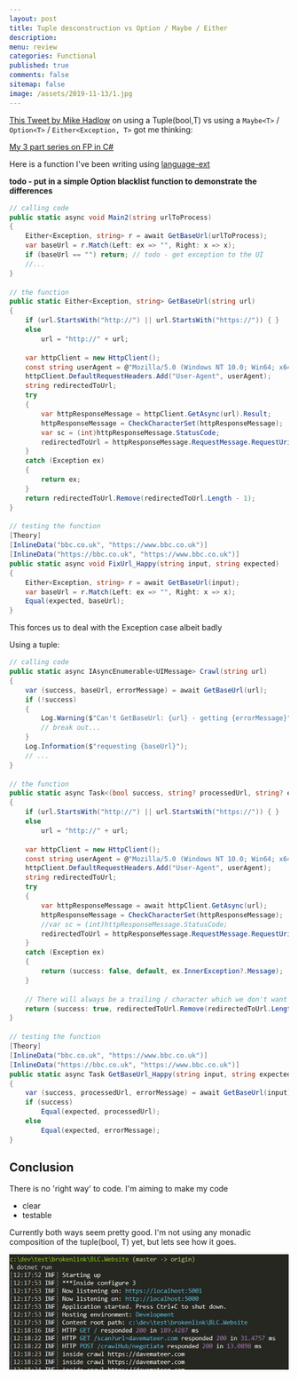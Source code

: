 ```yaml
---
layout: post
title: Tuple desconstruction vs Option / Maybe / Either 
description: 
menu: review
categories: Functional 
published: true 
comments: false     
sitemap: false
image: /assets/2019-11-13/1.jpg
---
```


[This Tweet by Mike Hadlow](https://twitter.com/mikehadlow/status/1194570824176545792) on using a Tuple(bool,T) vs using a `Maybe<T>` / `Option<T>` / `Either<Exception, T>` got me thinking:

[My 3 part series on FP in C#](/2019/03/12/Functional-Programming-in-C-Sharp-Expressions-Options-Either)

Here is a function I've been writing using [language-ext](https://github.com/louthy/language-ext)

**todo - put in a simple Option<string> blacklist function to demonstrate the differences**

```cs
// calling code
public static async void Main2(string urlToProcess)
{
    Either<Exception, string> r = await GetBaseUrl(urlToProcess);
    var baseUrl = r.Match(Left: ex => "", Right: x => x);
    if (baseUrl == "") return; // todo - get exception to the UI
    //...
}

// the function
public static Either<Exception, string> GetBaseUrl(string url)
{
    if (url.StartsWith("http://") || url.StartsWith("https://")) { }
    else
        url = "http://" + url;

    var httpClient = new HttpClient();
    const string userAgent = @"Mozilla/5.0 (Windows NT 10.0; Win64; x64) AppleWebKit/537.36 (KHTML, like Gecko) Chrome/72.0.3626.119 Safari/537.36";
    httpClient.DefaultRequestHeaders.Add("User-Agent", userAgent);
    string redirectedToUrl;
    try
    {
        var httpResponseMessage = httpClient.GetAsync(url).Result;
        httpResponseMessage = CheckCharacterSet(httpResponseMessage);
        var sc = (int)httpResponseMessage.StatusCode;
        redirectedToUrl = httpResponseMessage.RequestMessage.RequestUri.ToString();
    }
    catch (Exception ex)
    {
        return ex;
    }
    return redirectedToUrl.Remove(redirectedToUrl.Length - 1);
}

// testing the function
[Theory]
[InlineData("bbc.co.uk", "https://www.bbc.co.uk")]
[InlineData("https://bbc.co.uk", "https://www.bbc.co.uk")]
public static async void FixUrl_Happy(string input, string expected)
{
    Either<Exception, string> r = await GetBaseUrl(input);
    var baseUrl = r.Match(Left: ex => "", Right: x => x);
    Equal(expected, baseUrl);
}

```

This forces us to deal with the Exception case albeit badly

Using a tuple:

```cs
// calling code
public static async IAsyncEnumerable<UIMessage> Crawl(string url)
{
    var (success, baseUrl, errorMessage) = await GetBaseUrl(url);
    if (!success)
    {
        Log.Warning($"Can't GetBaseUrl: {url} - getting {errorMessage}");
        // break out...
    }
    Log.Information($"requesting {baseUrl}");
    // ...
}

// the function
public static async Task<(bool success, string? processedUrl, string? errorMessage)> GetBaseUrl(string url)
{
    if (url.StartsWith("http://") || url.StartsWith("https://")) { }
    else
        url = "http://" + url;

    var httpClient = new HttpClient();
    const string userAgent = @"Mozilla/5.0 (Windows NT 10.0; Win64; x64) AppleWebKit/537.36 (KHTML, like Gecko) Chrome/72.0.3626.119 Safari/537.36";
    httpClient.DefaultRequestHeaders.Add("User-Agent", userAgent);
    string redirectedToUrl;
    try
    {
        var httpResponseMessage = await httpClient.GetAsync(url);
        httpResponseMessage = CheckCharacterSet(httpResponseMessage);
        //var sc = (int)httpResponseMessage.StatusCode;
        redirectedToUrl = httpResponseMessage.RequestMessage.RequestUri.ToString();
    }
    catch (Exception ex)
    {
        return (success: false, default, ex.InnerException?.Message);
    }

    // There will always be a trailing / character which we don't want
    return (success: true, redirectedToUrl.Remove(redirectedToUrl.Length - 1), default);
}

// testing the function
[Theory]
[InlineData("bbc.co.uk", "https://www.bbc.co.uk")]
[InlineData("https://bbc.co.uk", "https://www.bbc.co.uk")]
public static async Task GetBaseUrl_Happy(string input, string expected)
{
    var (success, processedUrl, errorMessage) = await GetBaseUrl(input);
    if (success)
        Equal(expected, processedUrl);
    else
        Equal(expected, errorMessage);
}
```

## Conclusion

There is no 'right way' to code. I'm aiming to make my code 

- clear
- testable

Currently both ways seem pretty good. I'm not using any monadic composition of the tuple(bool, T) yet, but lets see how it goes.


![alt text](/assets/2019-11-13/2.jpg "A nicer log")
